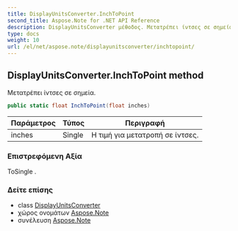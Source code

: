```yaml
---
title: DisplayUnitsConverter.InchToPoint
second_title: Aspose.Note for .NET API Reference
description: DisplayUnitsConverter μέθοδος. Μετατρέπει ίντσες σε σημεία.
type: docs
weight: 10
url: /el/net/aspose.note/displayunitsconverter/inchtopoint/
---
```

## DisplayUnitsConverter.InchToPoint method

Μετατρέπει ίντσες σε σημεία.

```csharp
public static float InchToPoint(float inches)
```

| Παράμετρος | Τύπος | Περιγραφή |
| --- | --- | --- |
| inches | Single | Η τιμή για μετατροπή σε ίντσες. |

### Επιστρεφόμενη Αξία

ΤοSingle .

### Δείτε επίσης

* class [DisplayUnitsConverter](../)
* χώρος ονομάτων [Aspose.Note](../../displayunitsconverter/)
* συνέλευση [Aspose.Note](../../../)


